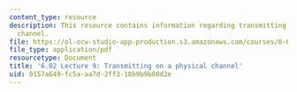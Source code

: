 ```yaml
---
content_type: resource
description: This resource contains information regarding transmitting on a physical
  channel.
file: https://ol-ocw-studio-app-production.s3.amazonaws.com/courses/6-02-introduction-to-eecs-ii-digital-communication-systems-fall-2012/0157a649fc5aaa7d2ff318b9b9b80d2e_MIT6_02F12_lec09.pdf
file_type: application/pdf
resourcetype: Document
title: '6.02 Lecture 9: Transmitting on a physical channel'
uid: 0157a649-fc5a-aa7d-2ff3-18b9b9b80d2e
---
```

